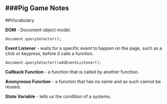 ###Pig Game Notes
---
##Vocabulary

**DOM** - Document object model.

```document.querySelector();```

**Event Listener** - waits for a specific event to happen on the page, such as a click or keypress, before it calls a function.

```document.querySelector()addEventListener();```

**Callback Function** - a function that is called by another function.

**Anonymous Function** - a function that has no name and as such cannot be reused.

**State Variable** - tells us the condition of a systems.